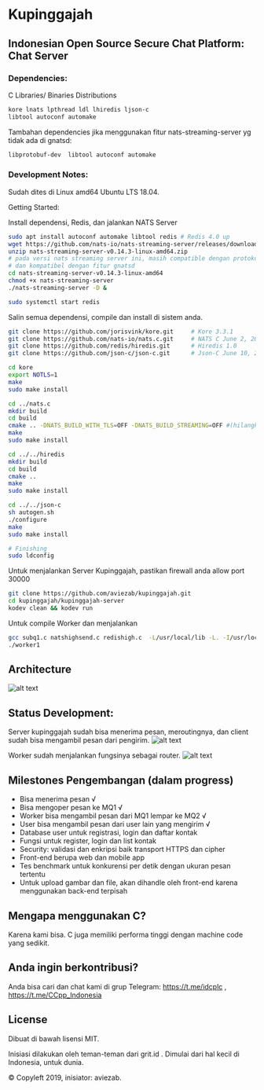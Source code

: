 # Kupinggajah
## Indonesian Open Source Secure Chat Platform: Chat Server

### Dependencies:
C Libraries/ Binaries Distributions
```bash
kore lnats lpthread ldl lhiredis ljson-c
libtool autoconf automake
```
Tambahan dependencies jika menggunakan fitur nats-streaming-server yg tidak ada di gnatsd:
```bash
libprotobuf-dev  libtool autoconf automake
```

### Development Notes:
Sudah dites di Linux amd64 Ubuntu LTS 18.04.

Getting Started:

Install dependensi, Redis, dan jalankan NATS Server
```bash
sudo apt install autoconf automake libtool redis # Redis 4.0 up
wget https://github.com/nats-io/nats-streaming-server/releases/download/v0.14.3/nats-streaming-server-v0.14.3-linux-amd64.zip
unzip nats-streaming-server-v0.14.3-linux-amd64.zip
# pada versi nats streaming server ini, masih compatible dengan protokol NATS 1.0
# dan kompatibel dengan fitur gnatsd
cd nats-streaming-server-v0.14.3-linux-amd64
chmod +x nats-streaming-server
./nats-streaming-server -D &

sudo systemctl start redis
```

Salin semua dependensi, compile dan install di sistem anda.
```bash
git clone https://github.com/jorisvink/kore.git     # Kore 3.3.1
git clone https://github.com/nats-io/nats.c.git     # NATS C June 2, 2019
git clone https://github.com/redis/hiredis.git      # Hiredis 1.0
git clone https://github.com/json-c/json-c.git      # Json-C June 10, 2019

cd kore
export NOTLS=1
make
sudo make install

cd ../nats.c
mkdir build
cd build
cmake .. -DNATS_BUILD_WITH_TLS=OFF -DNATS_BUILD_STREAMING=OFF #(hilangkan -DNATS_BUILD_STREAMING=OFF jika anda menginginkan untuk dukungan fitur nats-streaming-server yang tidak ada di gnatsd)
make
sudo make install

cd ../../hiredis
mkdir build
cd build
cmake ..
make
sudo make install

cd ../../json-c
sh autogen.sh
./configure
make
sudo make install

# Finishing
sudo ldconfig
```
Untuk menjalankan Server Kupinggajah, pastikan firewall anda allow port 30000
```bash
git clone https://github.com/aviezab/kupinggajah.git
cd kupinggajah/kupinggajah-server
kodev clean && kodev run
```

Untuk compile Worker dan menjalankan
```bash
gcc subq1.c natshighsend.c redishigh.c  -L/usr/local/lib -L. -I/usr/local/include -I/usr/local/include/hiredis  -Wl,--as-needed -ldl -lnats -lpthread -lprotobuf -ljson-c -lhiredis -o worker1
./worker1
```

## Architecture
![alt text](https://grit.id/github/kupinggajah-arch.png)
## Status Development:
Server kupinggajah sudah bisa menerima pesan, meroutingnya, dan client sudah bisa mengambil pesan
dari pengirim.
![alt text](https://grit.id/github/first_milestone_20190527.png)

Worker sudah menjalankan fungsinya sebagai router.
![alt text](https://grit.id/github/first_milestone_sub_20190527.png)

## Milestones Pengembangan (dalam progress)
- Bisa menerima pesan √
- Bisa mengoper pesan ke MQ1 √
- Worker bisa mengambil pesan dari MQ1 lempar ke MQ2 √
- User bisa mengambil pesan dari user lain yang mengirim √
- Database user untuk registrasi, login dan daftar kontak
- Fungsi untuk register, login dan list kontak
- Security: validasi dan enkripsi baik transport HTTPS dan cipher
- Front-end berupa web dan mobile app
- Tes benchmark untuk konkurensi per detik dengan ukuran pesan tertentu
- Untuk upload gambar dan file, akan dihandle oleh front-end karena menggunakan back-end terpisah

## Mengapa menggunakan C?
Karena kami bisa. C juga memiliki performa tinggi dengan machine code yang sedikit.

## Anda ingin berkontribusi?
Anda bisa cari dan chat kami di grup Telegram: https://t.me/idcplc , https://t.me/CCpp_Indonesia

## License
Dibuat di bawah lisensi MIT.

Inisiasi dilakukan oleh teman-teman dari grit.id . Dimulai dari hal kecil di Indonesia, untuk dunia.

© Copyleft 2019, inisiator: aviezab.